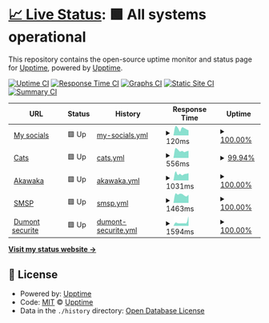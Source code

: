 # [📈 Live Status](https://upptime.github.io/upptime): <!--live status--> **🟩 All systems operational**

This repository contains the open-source uptime monitor and status page for [Upptime](https://upptime.js.org), powered by [Upptime](https://github.com/upptime/upptime).

[![Uptime CI](https://github.com/vasilvestre/status/workflows/Uptime%20CI/badge.svg)](https://github.com/vasilvestre/status/actions?query=workflow%3A%22Uptime+CI%22)
[![Response Time CI](https://github.com/vasilvestre/status/workflows/Response%20Time%20CI/badge.svg)](https://github.com/vasilvestre/status/actions?query=workflow%3A%22Response+Time+CI%22)
[![Graphs CI](https://github.com/vasilvestre/status/workflows/Graphs%20CI/badge.svg)](https://github.com/vasilvestre/status/actions?query=workflow%3A%22Graphs+CI%22)
[![Static Site CI](https://github.com/vasilvestre/status/workflows/Static%20Site%20CI/badge.svg)](https://github.com/vasilvestre/status/actions?query=workflow%3A%22Static+Site+CI%22)
[![Summary CI](https://github.com/vasilvestre/status/workflows/Summary%20CI/badge.svg)](https://github.com/vasilvestre/status/actions?query=workflow%3A%22Summary+CI%22)

<!--start: status pages-->
<!-- This summary is generated by Upptime (https://github.com/upptime/upptime) -->
<!-- Do not edit this manually, your changes will be overwritten -->
<!-- prettier-ignore -->
| URL | Status | History | Response Time | Uptime |
| --- | ------ | ------- | ------------- | ------ |
| <img alt="" src="https://icons.duckduckgo.com/ip3/vasilvestre.github.io.ico" height="13"> [My socials](https://vasilvestre.github.io/) | 🟩 Up | [my-socials.yml](https://github.com/vasilvestre/status/commits/HEAD/history/my-socials.yml) | <details><summary><img alt="Response time graph" src="./graphs/my-socials/response-time-week.png" height="20"> 120ms</summary><br><a href="https://vasilvestre.github.io/status/history/my-socials"><img alt="Response time 101" src="https://img.shields.io/endpoint?url=https%3A%2F%2Fraw.githubusercontent.com%2Fvasilvestre%2Fstatus%2FHEAD%2Fapi%2Fmy-socials%2Fresponse-time.json"></a><br><a href="https://vasilvestre.github.io/status/history/my-socials"><img alt="24-hour response time 91" src="https://img.shields.io/endpoint?url=https%3A%2F%2Fraw.githubusercontent.com%2Fvasilvestre%2Fstatus%2FHEAD%2Fapi%2Fmy-socials%2Fresponse-time-day.json"></a><br><a href="https://vasilvestre.github.io/status/history/my-socials"><img alt="7-day response time 120" src="https://img.shields.io/endpoint?url=https%3A%2F%2Fraw.githubusercontent.com%2Fvasilvestre%2Fstatus%2FHEAD%2Fapi%2Fmy-socials%2Fresponse-time-week.json"></a><br><a href="https://vasilvestre.github.io/status/history/my-socials"><img alt="30-day response time 117" src="https://img.shields.io/endpoint?url=https%3A%2F%2Fraw.githubusercontent.com%2Fvasilvestre%2Fstatus%2FHEAD%2Fapi%2Fmy-socials%2Fresponse-time-month.json"></a><br><a href="https://vasilvestre.github.io/status/history/my-socials"><img alt="1-year response time 99" src="https://img.shields.io/endpoint?url=https%3A%2F%2Fraw.githubusercontent.com%2Fvasilvestre%2Fstatus%2FHEAD%2Fapi%2Fmy-socials%2Fresponse-time-year.json"></a></details> | <details><summary><a href="https://vasilvestre.github.io/status/history/my-socials">100.00%</a></summary><a href="https://vasilvestre.github.io/status/history/my-socials"><img alt="All-time uptime 100.00%" src="https://img.shields.io/endpoint?url=https%3A%2F%2Fraw.githubusercontent.com%2Fvasilvestre%2Fstatus%2FHEAD%2Fapi%2Fmy-socials%2Fuptime.json"></a><br><a href="https://vasilvestre.github.io/status/history/my-socials"><img alt="24-hour uptime 100.00%" src="https://img.shields.io/endpoint?url=https%3A%2F%2Fraw.githubusercontent.com%2Fvasilvestre%2Fstatus%2FHEAD%2Fapi%2Fmy-socials%2Fuptime-day.json"></a><br><a href="https://vasilvestre.github.io/status/history/my-socials"><img alt="7-day uptime 100.00%" src="https://img.shields.io/endpoint?url=https%3A%2F%2Fraw.githubusercontent.com%2Fvasilvestre%2Fstatus%2FHEAD%2Fapi%2Fmy-socials%2Fuptime-week.json"></a><br><a href="https://vasilvestre.github.io/status/history/my-socials"><img alt="30-day uptime 100.00%" src="https://img.shields.io/endpoint?url=https%3A%2F%2Fraw.githubusercontent.com%2Fvasilvestre%2Fstatus%2FHEAD%2Fapi%2Fmy-socials%2Fuptime-month.json"></a><br><a href="https://vasilvestre.github.io/status/history/my-socials"><img alt="1-year uptime 100.00%" src="https://img.shields.io/endpoint?url=https%3A%2F%2Fraw.githubusercontent.com%2Fvasilvestre%2Fstatus%2FHEAD%2Fapi%2Fmy-socials%2Fuptime-year.json"></a></details>
| <img alt="" src="https://icons.duckduckgo.com/ip3/cataas.com.ico" height="13"> [Cats](https://cataas.com/) | 🟩 Up | [cats.yml](https://github.com/vasilvestre/status/commits/HEAD/history/cats.yml) | <details><summary><img alt="Response time graph" src="./graphs/cats/response-time-week.png" height="20"> 556ms</summary><br><a href="https://vasilvestre.github.io/status/history/cats"><img alt="Response time 704" src="https://img.shields.io/endpoint?url=https%3A%2F%2Fraw.githubusercontent.com%2Fvasilvestre%2Fstatus%2FHEAD%2Fapi%2Fcats%2Fresponse-time.json"></a><br><a href="https://vasilvestre.github.io/status/history/cats"><img alt="24-hour response time 517" src="https://img.shields.io/endpoint?url=https%3A%2F%2Fraw.githubusercontent.com%2Fvasilvestre%2Fstatus%2FHEAD%2Fapi%2Fcats%2Fresponse-time-day.json"></a><br><a href="https://vasilvestre.github.io/status/history/cats"><img alt="7-day response time 556" src="https://img.shields.io/endpoint?url=https%3A%2F%2Fraw.githubusercontent.com%2Fvasilvestre%2Fstatus%2FHEAD%2Fapi%2Fcats%2Fresponse-time-week.json"></a><br><a href="https://vasilvestre.github.io/status/history/cats"><img alt="30-day response time 715" src="https://img.shields.io/endpoint?url=https%3A%2F%2Fraw.githubusercontent.com%2Fvasilvestre%2Fstatus%2FHEAD%2Fapi%2Fcats%2Fresponse-time-month.json"></a><br><a href="https://vasilvestre.github.io/status/history/cats"><img alt="1-year response time 704" src="https://img.shields.io/endpoint?url=https%3A%2F%2Fraw.githubusercontent.com%2Fvasilvestre%2Fstatus%2FHEAD%2Fapi%2Fcats%2Fresponse-time-year.json"></a></details> | <details><summary><a href="https://vasilvestre.github.io/status/history/cats">99.94%</a></summary><a href="https://vasilvestre.github.io/status/history/cats"><img alt="All-time uptime 99.99%" src="https://img.shields.io/endpoint?url=https%3A%2F%2Fraw.githubusercontent.com%2Fvasilvestre%2Fstatus%2FHEAD%2Fapi%2Fcats%2Fuptime.json"></a><br><a href="https://vasilvestre.github.io/status/history/cats"><img alt="24-hour uptime 99.58%" src="https://img.shields.io/endpoint?url=https%3A%2F%2Fraw.githubusercontent.com%2Fvasilvestre%2Fstatus%2FHEAD%2Fapi%2Fcats%2Fuptime-day.json"></a><br><a href="https://vasilvestre.github.io/status/history/cats"><img alt="7-day uptime 99.94%" src="https://img.shields.io/endpoint?url=https%3A%2F%2Fraw.githubusercontent.com%2Fvasilvestre%2Fstatus%2FHEAD%2Fapi%2Fcats%2Fuptime-week.json"></a><br><a href="https://vasilvestre.github.io/status/history/cats"><img alt="30-day uptime 99.99%" src="https://img.shields.io/endpoint?url=https%3A%2F%2Fraw.githubusercontent.com%2Fvasilvestre%2Fstatus%2FHEAD%2Fapi%2Fcats%2Fuptime-month.json"></a><br><a href="https://vasilvestre.github.io/status/history/cats"><img alt="1-year uptime 99.99%" src="https://img.shields.io/endpoint?url=https%3A%2F%2Fraw.githubusercontent.com%2Fvasilvestre%2Fstatus%2FHEAD%2Fapi%2Fcats%2Fuptime-year.json"></a></details>
| <img alt="" src="https://icons.duckduckgo.com/ip3/www.akawaka.fr.ico" height="13"> [Akawaka](https://www.akawaka.fr/) | 🟩 Up | [akawaka.yml](https://github.com/vasilvestre/status/commits/HEAD/history/akawaka.yml) | <details><summary><img alt="Response time graph" src="./graphs/akawaka/response-time-week.png" height="20"> 1031ms</summary><br><a href="https://vasilvestre.github.io/status/history/akawaka"><img alt="Response time 1117" src="https://img.shields.io/endpoint?url=https%3A%2F%2Fraw.githubusercontent.com%2Fvasilvestre%2Fstatus%2FHEAD%2Fapi%2Fakawaka%2Fresponse-time.json"></a><br><a href="https://vasilvestre.github.io/status/history/akawaka"><img alt="24-hour response time 1129" src="https://img.shields.io/endpoint?url=https%3A%2F%2Fraw.githubusercontent.com%2Fvasilvestre%2Fstatus%2FHEAD%2Fapi%2Fakawaka%2Fresponse-time-day.json"></a><br><a href="https://vasilvestre.github.io/status/history/akawaka"><img alt="7-day response time 1031" src="https://img.shields.io/endpoint?url=https%3A%2F%2Fraw.githubusercontent.com%2Fvasilvestre%2Fstatus%2FHEAD%2Fapi%2Fakawaka%2Fresponse-time-week.json"></a><br><a href="https://vasilvestre.github.io/status/history/akawaka"><img alt="30-day response time 1119" src="https://img.shields.io/endpoint?url=https%3A%2F%2Fraw.githubusercontent.com%2Fvasilvestre%2Fstatus%2FHEAD%2Fapi%2Fakawaka%2Fresponse-time-month.json"></a><br><a href="https://vasilvestre.github.io/status/history/akawaka"><img alt="1-year response time 1117" src="https://img.shields.io/endpoint?url=https%3A%2F%2Fraw.githubusercontent.com%2Fvasilvestre%2Fstatus%2FHEAD%2Fapi%2Fakawaka%2Fresponse-time-year.json"></a></details> | <details><summary><a href="https://vasilvestre.github.io/status/history/akawaka">100.00%</a></summary><a href="https://vasilvestre.github.io/status/history/akawaka"><img alt="All-time uptime 100.00%" src="https://img.shields.io/endpoint?url=https%3A%2F%2Fraw.githubusercontent.com%2Fvasilvestre%2Fstatus%2FHEAD%2Fapi%2Fakawaka%2Fuptime.json"></a><br><a href="https://vasilvestre.github.io/status/history/akawaka"><img alt="24-hour uptime 100.00%" src="https://img.shields.io/endpoint?url=https%3A%2F%2Fraw.githubusercontent.com%2Fvasilvestre%2Fstatus%2FHEAD%2Fapi%2Fakawaka%2Fuptime-day.json"></a><br><a href="https://vasilvestre.github.io/status/history/akawaka"><img alt="7-day uptime 100.00%" src="https://img.shields.io/endpoint?url=https%3A%2F%2Fraw.githubusercontent.com%2Fvasilvestre%2Fstatus%2FHEAD%2Fapi%2Fakawaka%2Fuptime-week.json"></a><br><a href="https://vasilvestre.github.io/status/history/akawaka"><img alt="30-day uptime 100.00%" src="https://img.shields.io/endpoint?url=https%3A%2F%2Fraw.githubusercontent.com%2Fvasilvestre%2Fstatus%2FHEAD%2Fapi%2Fakawaka%2Fuptime-month.json"></a><br><a href="https://vasilvestre.github.io/status/history/akawaka"><img alt="1-year uptime 100.00%" src="https://img.shields.io/endpoint?url=https%3A%2F%2Fraw.githubusercontent.com%2Fvasilvestre%2Fstatus%2FHEAD%2Fapi%2Fakawaka%2Fuptime-year.json"></a></details>
| <img alt="" src="https://icons.duckduckgo.com/ip3/www.smsp.fr.ico" height="13"> [SMSP](https://www.smsp.fr/) | 🟩 Up | [smsp.yml](https://github.com/vasilvestre/status/commits/HEAD/history/smsp.yml) | <details><summary><img alt="Response time graph" src="./graphs/smsp/response-time-week.png" height="20"> 1463ms</summary><br><a href="https://vasilvestre.github.io/status/history/smsp"><img alt="Response time 1647" src="https://img.shields.io/endpoint?url=https%3A%2F%2Fraw.githubusercontent.com%2Fvasilvestre%2Fstatus%2FHEAD%2Fapi%2Fsmsp%2Fresponse-time.json"></a><br><a href="https://vasilvestre.github.io/status/history/smsp"><img alt="24-hour response time 1437" src="https://img.shields.io/endpoint?url=https%3A%2F%2Fraw.githubusercontent.com%2Fvasilvestre%2Fstatus%2FHEAD%2Fapi%2Fsmsp%2Fresponse-time-day.json"></a><br><a href="https://vasilvestre.github.io/status/history/smsp"><img alt="7-day response time 1463" src="https://img.shields.io/endpoint?url=https%3A%2F%2Fraw.githubusercontent.com%2Fvasilvestre%2Fstatus%2FHEAD%2Fapi%2Fsmsp%2Fresponse-time-week.json"></a><br><a href="https://vasilvestre.github.io/status/history/smsp"><img alt="30-day response time 1669" src="https://img.shields.io/endpoint?url=https%3A%2F%2Fraw.githubusercontent.com%2Fvasilvestre%2Fstatus%2FHEAD%2Fapi%2Fsmsp%2Fresponse-time-month.json"></a><br><a href="https://vasilvestre.github.io/status/history/smsp"><img alt="1-year response time 1647" src="https://img.shields.io/endpoint?url=https%3A%2F%2Fraw.githubusercontent.com%2Fvasilvestre%2Fstatus%2FHEAD%2Fapi%2Fsmsp%2Fresponse-time-year.json"></a></details> | <details><summary><a href="https://vasilvestre.github.io/status/history/smsp">100.00%</a></summary><a href="https://vasilvestre.github.io/status/history/smsp"><img alt="All-time uptime 99.79%" src="https://img.shields.io/endpoint?url=https%3A%2F%2Fraw.githubusercontent.com%2Fvasilvestre%2Fstatus%2FHEAD%2Fapi%2Fsmsp%2Fuptime.json"></a><br><a href="https://vasilvestre.github.io/status/history/smsp"><img alt="24-hour uptime 100.00%" src="https://img.shields.io/endpoint?url=https%3A%2F%2Fraw.githubusercontent.com%2Fvasilvestre%2Fstatus%2FHEAD%2Fapi%2Fsmsp%2Fuptime-day.json"></a><br><a href="https://vasilvestre.github.io/status/history/smsp"><img alt="7-day uptime 100.00%" src="https://img.shields.io/endpoint?url=https%3A%2F%2Fraw.githubusercontent.com%2Fvasilvestre%2Fstatus%2FHEAD%2Fapi%2Fsmsp%2Fuptime-week.json"></a><br><a href="https://vasilvestre.github.io/status/history/smsp"><img alt="30-day uptime 99.76%" src="https://img.shields.io/endpoint?url=https%3A%2F%2Fraw.githubusercontent.com%2Fvasilvestre%2Fstatus%2FHEAD%2Fapi%2Fsmsp%2Fuptime-month.json"></a><br><a href="https://vasilvestre.github.io/status/history/smsp"><img alt="1-year uptime 99.79%" src="https://img.shields.io/endpoint?url=https%3A%2F%2Fraw.githubusercontent.com%2Fvasilvestre%2Fstatus%2FHEAD%2Fapi%2Fsmsp%2Fuptime-year.json"></a></details>
| <img alt="" src="https://icons.duckduckgo.com/ip3/www.dumont-securite.fr.ico" height="13"> [Dumont securite](https://www.dumont-securite.fr/) | 🟩 Up | [dumont-securite.yml](https://github.com/vasilvestre/status/commits/HEAD/history/dumont-securite.yml) | <details><summary><img alt="Response time graph" src="./graphs/dumont-securite/response-time-week.png" height="20"> 1594ms</summary><br><a href="https://vasilvestre.github.io/status/history/dumont-securite"><img alt="Response time 2123" src="https://img.shields.io/endpoint?url=https%3A%2F%2Fraw.githubusercontent.com%2Fvasilvestre%2Fstatus%2FHEAD%2Fapi%2Fdumont-securite%2Fresponse-time.json"></a><br><a href="https://vasilvestre.github.io/status/history/dumont-securite"><img alt="24-hour response time 4209" src="https://img.shields.io/endpoint?url=https%3A%2F%2Fraw.githubusercontent.com%2Fvasilvestre%2Fstatus%2FHEAD%2Fapi%2Fdumont-securite%2Fresponse-time-day.json"></a><br><a href="https://vasilvestre.github.io/status/history/dumont-securite"><img alt="7-day response time 1594" src="https://img.shields.io/endpoint?url=https%3A%2F%2Fraw.githubusercontent.com%2Fvasilvestre%2Fstatus%2FHEAD%2Fapi%2Fdumont-securite%2Fresponse-time-week.json"></a><br><a href="https://vasilvestre.github.io/status/history/dumont-securite"><img alt="30-day response time 2124" src="https://img.shields.io/endpoint?url=https%3A%2F%2Fraw.githubusercontent.com%2Fvasilvestre%2Fstatus%2FHEAD%2Fapi%2Fdumont-securite%2Fresponse-time-month.json"></a><br><a href="https://vasilvestre.github.io/status/history/dumont-securite"><img alt="1-year response time 2123" src="https://img.shields.io/endpoint?url=https%3A%2F%2Fraw.githubusercontent.com%2Fvasilvestre%2Fstatus%2FHEAD%2Fapi%2Fdumont-securite%2Fresponse-time-year.json"></a></details> | <details><summary><a href="https://vasilvestre.github.io/status/history/dumont-securite">100.00%</a></summary><a href="https://vasilvestre.github.io/status/history/dumont-securite"><img alt="All-time uptime 99.93%" src="https://img.shields.io/endpoint?url=https%3A%2F%2Fraw.githubusercontent.com%2Fvasilvestre%2Fstatus%2FHEAD%2Fapi%2Fdumont-securite%2Fuptime.json"></a><br><a href="https://vasilvestre.github.io/status/history/dumont-securite"><img alt="24-hour uptime 100.00%" src="https://img.shields.io/endpoint?url=https%3A%2F%2Fraw.githubusercontent.com%2Fvasilvestre%2Fstatus%2FHEAD%2Fapi%2Fdumont-securite%2Fuptime-day.json"></a><br><a href="https://vasilvestre.github.io/status/history/dumont-securite"><img alt="7-day uptime 100.00%" src="https://img.shields.io/endpoint?url=https%3A%2F%2Fraw.githubusercontent.com%2Fvasilvestre%2Fstatus%2FHEAD%2Fapi%2Fdumont-securite%2Fuptime-week.json"></a><br><a href="https://vasilvestre.github.io/status/history/dumont-securite"><img alt="30-day uptime 99.92%" src="https://img.shields.io/endpoint?url=https%3A%2F%2Fraw.githubusercontent.com%2Fvasilvestre%2Fstatus%2FHEAD%2Fapi%2Fdumont-securite%2Fuptime-month.json"></a><br><a href="https://vasilvestre.github.io/status/history/dumont-securite"><img alt="1-year uptime 99.93%" src="https://img.shields.io/endpoint?url=https%3A%2F%2Fraw.githubusercontent.com%2Fvasilvestre%2Fstatus%2FHEAD%2Fapi%2Fdumont-securite%2Fuptime-year.json"></a></details>

<!--end: status pages-->

[**Visit my status website →**](https://vasilvestre.github.io/status/)

## 📄 License

- Powered by: [Upptime](https://github.com/upptime/upptime)
- Code: [MIT](./LICENSE) © [Upptime](https://upptime.js.org)
- Data in the `./history` directory: [Open Database License](https://opendatacommons.org/licenses/odbl/1-0/)

